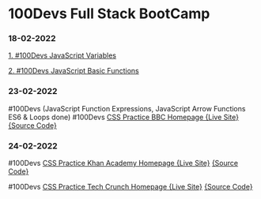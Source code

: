 # 100Devs Full Stack BootCamp
### 18-02-2022
[1. #100Devs JavaScript Variables](https://codepen.io/talal02/pen/QWOQjQO)

[2. #100Devs JavaScript Basic Functions](https://codepen.io/talal02/pen/RwjQWOo)
### 23-02-2022
#100Devs (JavaScript Function Expressions, JavaScript Arrow Functions ES6 & Loops done)
#100Devs [CSS Practice BBC Homepage {Live Site}](https://stream-unmarred-chalk.glitch.me/)  [{Source Code}](/BBC)
### 24-02-2022
#100Devs [CSS Practice Khan Academy Homepage {Live Site}](https://astonishing-planet-locust.glitch.me/)  [{Source Code}](/%23100Devs/KhanAcademy)

#100Devs [CSS Practice Tech Crunch Homepage {Live Site}](https://gregarious-acute-shrine.glitch.me)  [{Source Code}](/%23100Devs/TechCrunch)